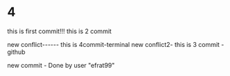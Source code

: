 # 4
this is first commit!!!
this is 2 commit

new conflict------ this is 4commit-terminal
new conflict2- this is 3 commit -github

new commit - Done by user "efrat99"
